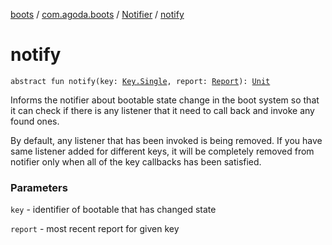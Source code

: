 [boots](../../index.md) / [com.agoda.boots](../index.md) / [Notifier](index.md) / [notify](./notify.md)

# notify

`abstract fun notify(key: `[`Key.Single`](../-key/-single/index.md)`, report: `[`Report`](../-report/index.md)`): `[`Unit`](https://kotlinlang.org/api/latest/jvm/stdlib/kotlin/-unit/index.html)

Informs the notifier about bootable state change in the boot system
so that it can check if there is any listener that it need to call back
and invoke any found ones.

By default, any listener that has been invoked is being removed.
If you have same listener added for different keys, it will be completely
removed from notifier only when all of the key callbacks has been satisfied.

### Parameters

`key` - identifier of bootable that has changed state

`report` - most recent report for given key
